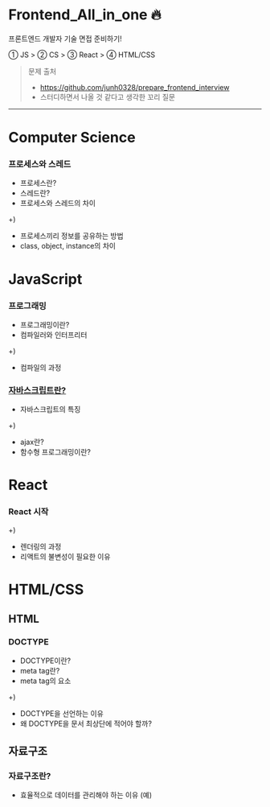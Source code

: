 # Frontend_All_in_one 🔥
프론트엔드 개발자 기술 면접 준비하기!

① JS > ② CS > ③ React > ④ HTML/CSS
> 문제 출처
> - https://github.com/junh0328/prepare_frontend_interview
> - 스터디하면서 나올  것 같다고 생각한 꼬리 질문

---

# Computer Science
### 프로세스와 스레드
- 프로세스란?
- 스레드란?
- 프로세스와 스레드의 차이

+)
- 프로세스끼리 정보를 공유하는 방법
- class, object, instance의 차이
# JavaScript
### 프로그래밍
- 프로그래밍이란?
- 컴파일러와 인터프리터
  
+)
- 컴파일의 과정
### [자바스크립트란?](#자바스크립트란)
- 자바스크립트의 특징

+) 
- ajax란?
- 함수형 프로그래밍이란?
# React
### React 시작
+)
- 렌더링의 과정
- 리액트의 불변성이 필요한 이유
# HTML/CSS

## HTML
### DOCTYPE
- DOCTYPE이란?
- meta tag란?
- meta tag의 요소

+)
- DOCTYPE을 선언하는 이유
- 왜 DOCTYPE을 문서 최상단에 적어야 할까?

## 자료구조
### 자료구조란?
- 효율적으로 데이터를 관리해야 하는 이유 (예)